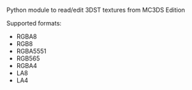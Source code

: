 Python module to read/edit 3DST textures from MC3DS Edition

Supported formats:
- RGBA8
- RGB8
- RGBA5551
- RGB565
- RGBA4
- LA8
- LA4
